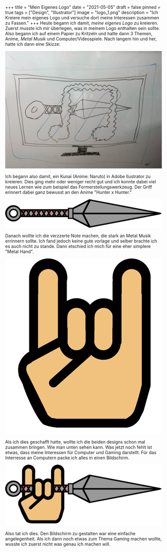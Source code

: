 +++
title = "Mein Eigenes Logo"
date = "2021-05-05"
draft = false
pinned = true
tags = ["Design", "Illustrator"]
image = "logo_1.png"
description = "Ich Kreiere mein eigenes Logo und versuche dort meine Interessen zusammen zu Fassen."
+++
Heute begann ich damit, *meine eigenes Logo* zu kreieren. Zuerst musste ich mir überlegen, was in meinem Logo enthalten sein sollte. Also begann ich auf einem Papier zu Kritzeln und hatte dann 3 Themen, Anime, *Metal Musik* und Computer/Videospiele. Nach langem hin und her, hatte ich dann eine Skizze: 

![Skizze. (Die Blauen ovale sollen Lichtreflektionen darstellen) ](whatsapp-image-2021-05-05-at-17.15.47.jpeg)

Ich begann also damit, ein Kunai (Anime: Naruto) in Adobe Ilustrator zu kreieren. Dies ging mehr oder weniger recht gut und ich konnte dabei viel neues Lernen wie zum beispiel das Formerstellungswerkzeug. Der Griff erinnert dabei ganz bewusst an den Anime "Hunter x Hunter." 

![Kunai](vektorkunai.png)

Danach wollte ich die verzzerte Note machen, die stark an Metal Musik errinnern sollte. Ich fand jedoch keine gute vorlage und selber brachte ich es auch nicht zu stande. Dann etschied ich mich für eine eher simplere "Metal Hand". 

![Metal Hand](hand.png)

Als ich dies geschafft hatte, wollte ich die beiden designs schon mal zusammen bringen. Wie man unten sehen kann. Was jetzt noch fehlt ist etwas, dass meine Interessen für Computer und Gaming darstellt. Für das Interresse an Computern packe ich alles in einen Bildschirm.

![Erste annäherung an das Logo.](logo_1.png)

Also tat ich dies. Den Bildschirm zu gestalten war eine einfache angelegenheit. Als ich dann noch etwas zum Thema Gaming machen wollte, wusste ich zuerst nicht was genau ich machen will.